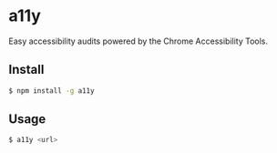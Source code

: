 a11y
===================

Easy accessibility audits powered by the Chrome Accessibility Tools.

## Install

```sh
$ npm install -g a11y
```

## Usage

```sh
$ a11y <url>
```
